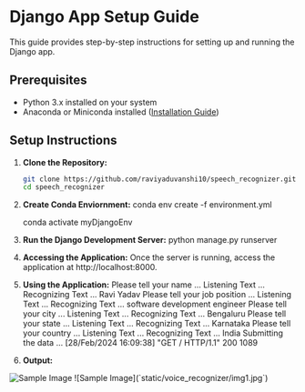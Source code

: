 # Django App Setup Guide

This guide provides step-by-step instructions for setting up and running the Django app.

## Prerequisites

- Python 3.x installed on your system
- Anaconda or Miniconda installed ([Installation Guide](https://docs.conda.io/projects/conda/en/latest/user-guide/install/index.html))

## Setup Instructions

1. **Clone the Repository:**
    ```bash
    git clone https://github.com/raviyaduvanshi10/speech_recognizer.git
    cd speech_recognizer

2. **Create Conda Enviornment:**
    conda env create -f environment.yml

    conda activate myDjangoEnv

3. **Run the Django Development Server:**
   python manage.py runserver

4. **Accessing the Application:**
    Once the server is running, access the application at http://localhost:8000.

5. **Using the Application:**
    Please tell your name ...
    Listening Text ...
    Recognizing Text ...
    Ravi Yadav
    Please tell your job position ...
    Listening Text ...
    Recognizing Text ...
    software development engineer
    Please tell your city ...
    Listening Text ...
    Recognizing Text ...
    Bengaluru
    Please tell your state ...
    Listening Text ...
    Recognizing Text ...
    Karnataka
    Please tell your country ...
    Listening Text ...
    Recognizing Text ...
    India
    Submitting the data ...
    [28/Feb/2024 16:09:38] "GET / HTTP/1.1" 200 1089

6. **Output:**

<img src="static/voice_recognizer/img1.jpg" alt="Sample Image">
![Sample Image](`static/voice_recognizer/img1.jpg`)
